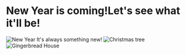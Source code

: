 # New Year is coming!Let's see what it'll be!
![New Year](https://github.com/Pollyaa/New-website/blob/main/New%20Year.jfif)
It's always something new!
![Christmas tree](https://github.com/Pollyaa/New-website/blob/main/Christmas%20tree.jpg)
![Gingerbread House](https://github.com/Pollyaa/New-website/blob/main/Gingerbread%20House.jpg)

